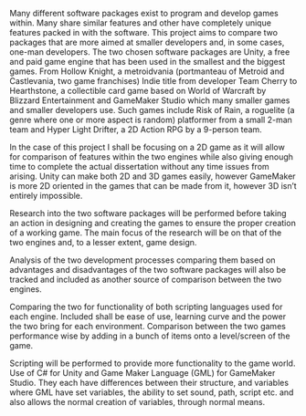Many different software packages exist to program and develop games within. Many share similar features and other have completely unique features packed in with the software. This project aims to compare two packages that are more aimed at smaller developers and, in some cases, one-man developers. The two chosen software packages are Unity, a free and paid game engine that has been used in the smallest and the biggest games. From Hollow Knight, a metroidvania (portmanteau of Metroid and Castlevania, two game franchises) Indie title from developer Team Cherry to Hearthstone, a collectible card game based on World of Warcraft by Blizzard Entertainment and GameMaker Studio which many smaller games and smaller developers use. Such games include Risk of Rain, a roguelite (a genre where one or more aspect is random) platformer from a small 2-man team and Hyper Light Drifter, a 2D Action RPG by a 9-person team. 

 

In the case of this project I shall be focusing on a 2D game as it will allow for comparison of features within the two engines while also giving enough time to complete the actual dissertation without any time issues from arising. Unity can make both 2D and 3D games easily, however GameMaker is more 2D oriented in the games that can be made from it, however 3D isn’t entirely impossible. 

 

Research into the two software packages will be performed before taking an action in designing and creating the games to ensure the proper creation of a working game. The main focus of the research will be on that of the two engines and, to a lesser extent, game design. 

 

Analysis of the two development processes comparing them based on advantages and disadvantages of the two software packages will also be tracked and included as another source of comparison between the two engines. 

 

Comparing the two for functionality of both scripting languages used for each engine. Included shall be ease of use, learning curve and the power the two bring for each environment. Comparison between the two games performance wise by adding in a bunch of items onto a level/screen of the game.  

 

Scripting will be performed to provide more functionality to the game world. Use of C# for Unity and Game Maker Language (GML) for GameMaker Studio. They each have differences between their structure, and variables where GML have set variables, the ability to set sound, path, script etc. and also allows the normal creation of variables, through normal means. 